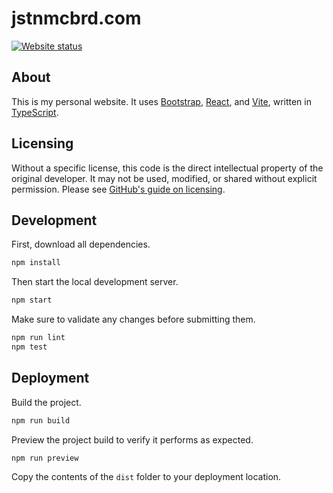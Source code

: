 # jstnmcbrd.com
[![Website status](https://img.shields.io/github/actions/workflow/status/JstnMcBrd/jstnmcbrd.com/status.yml?logo=github&label=Website%20status)](https://github.com/JstnMcBrd/jstnmcbrd.com/actions/workflows/status.yml)

## About

This is my personal website. It uses [Bootstrap](https://getbootstrap.com/), [React](https://react.dev/), and [Vite](https://vitejs.dev/), written in [TypeScript](https://www.typescriptlang.org/).

## Licensing

Without a specific license, this code is the direct intellectual property of the original developer. It may not be used, modified, or shared without explicit permission.
Please see [GitHub's guide on licensing](https://docs.github.com/en/repositories/managing-your-repositorys-settings-and-features/customizing-your-repository/licensing-a-repository).

## Development

First, download all dependencies.
```sh
npm install
```

Then start the local development server.
```sh
npm start
```

Make sure to validate any changes before submitting them.
```sh
npm run lint
npm test
```

## Deployment

Build the project.
```sh
npm run build
```

Preview the project build to verify it performs as expected.
```sh
npm run preview
```

Copy the contents of the `dist` folder to your deployment location.
